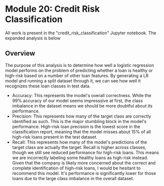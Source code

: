 # Module 20: Credit Risk Classification
All work is present in the "credit_risk_classification" Jupyter notebook. The expanded analysis is below

## Overview
The purpose of this analysis is to determine how well a logistic regression model performs on the problem of predicting whether a loan is healthy or high-risk based on a number of other loan features. By generating a LR model and running a split dataset through it, we can see how well it recognizes these loan classes in test data.
- Accuracy: This represents the model's overall correctness. While the 99% accuracy of our model seems impresssive at first, the class imbalance in the dataset means we should be more doubtful about its performance.
- Precision: This represents how many of the target class are correctly identified as such. This is the major stumbling block in the model's performance. High-risk loan precision is the lowest score in the classification report, meaning that the model misses about 15% of all high-risk loans present in the test dataset.
- Recall: This represents how many of the model's predictions of the target class are actually the target. Recall is higher across classes, though we still see reduced performance for high-risk loans. This means we are incorrectly labeling some healthy loans as high-risk instead.
Given that the company is likely more concerned about the correct and complete identification of high-risk loans, I would be hesitant to recommend this model. It's performance is significantly lower for those loans due to the large class imbalance in the overall dataset.
